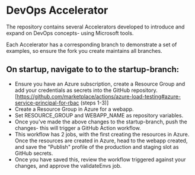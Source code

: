 # DevOps Accelerator

The repository contains several Accelerators developed to introduce and expand on DevOps concepts- using Microsoft tools.

Each Accelerator has a corresponding branch to demonstrate a set of examples, so ensure the fork you create maintains all branches.

## On startup, navigate to to the startup-branch:
- Ensure you have an Azure subscription, create a Resource Group and add your credentials as secrets into the GitHub repository. [https://github.com/marketplace/actions/azure-load-testing#azure-service-principal-for-rbac (steps 1-3)]
- Create a Resource Group in Azure for a webapp.
- Set RESOURCE_GROUP and WEBAPP_NAME as repository variables.
- Once you've made the above changes to the startup-branch, push the changes- this will trigger a GitHub Action workflow.
- This workflow has 2 jobs, with the first creating the resources in Azure. Once the resources are created in Azure, head to the webapp created, and save the "Publish" profile of the production and staging slot as GitHub secrets.
- Once you have saved this, review the workflow triggered against your changes, and approve the validateEnvs job.
